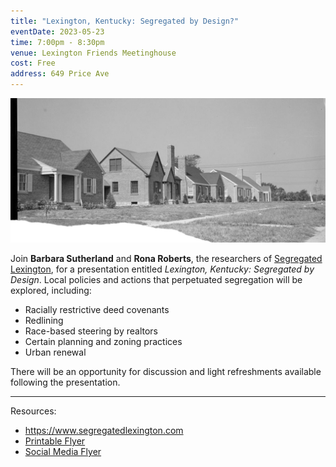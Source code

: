 ```yaml
---
title: "Lexington, Kentucky: Segregated by Design?"
eventDate: 2023-05-23
time: 7:00pm - 8:30pm
venue: Lexington Friends Meetinghouse
cost: Free
address: 649 Price Ave
---
```


![flyer image](segregated-by-design-header.jpg#event)

Join **Barbara Sutherland** and **Rona Roberts**, the researchers of [Segregated
Lexington](https://www.segregatedlexington.com), for a presentation entitled
*Lexington, Kentucky: Segregated by Design*.  Local policies and actions that
perpetuated segregation will be explored, including:

- Racially restrictive deed covenants
- Redlining
- Race-based steering by realtors
- Certain planning and zoning practices
- Urban renewal

There will be an opportunity for discussion and light refreshments available
following the presentation.

---
Resources:
- https://www.segregatedlexington.com
- [Printable Flyer](segregated-lexington-print-flyer.pdf)
- [Social Media Flyer](segregated-by-design,jpg)
